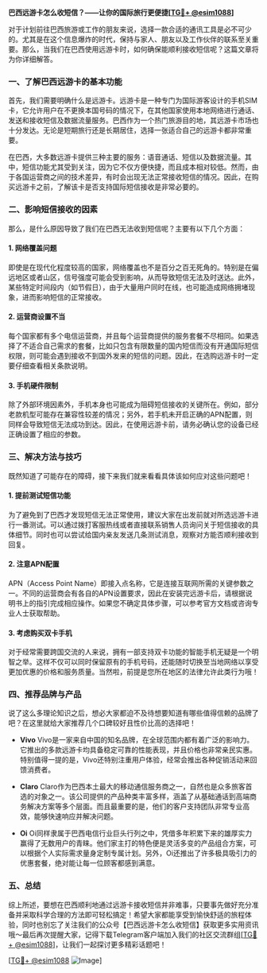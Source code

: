 **巴西远游卡怎么收短信？——让你的国际旅行更便捷[[TG💪+ @esim1088](https://t.me/s/esim1088)]**

对于计划前往巴西旅游或工作的朋友来说，选择一款合适的通讯工具是必不可少的。尤其是在这个信息爆炸的时代，保持与家人、朋友以及工作伙伴的联系至关重要。那么，当我们在巴西使用远游卡时，如何确保能顺利接收短信呢？这篇文章将为你详细解答。

### 一、了解巴西远游卡的基本功能

首先，我们需要明确什么是远游卡。远游卡是一种专门为国际游客设计的手机SIM卡，它允许用户在不更换本国号码的情况下，在其他国家使用本地网络进行通话、发送和接收短信及数据流量服务。巴西作为一个热门旅游目的地，其远游卡市场也十分发达。无论是短期旅行还是长期居住，选择一张适合自己的远游卡都非常重要。

在巴西，大多数远游卡提供三种主要的服务：语音通话、短信以及数据流量。其中，短信功能尤其受到关注，因为它不仅方便快捷，而且成本相对较低。然而，由于各国运营商之间的技术差异，有时会出现无法正常接收短信的情况。因此，在购买远游卡之前，了解该卡是否支持国际短信接收是非常必要的。

### 二、影响短信接收的因素

那么，是什么原因导致了我们在巴西无法收到短信呢？主要有以下几个方面：

#### 1. 网络覆盖问题
即使是在现代化程度较高的国家，网络覆盖也不是百分之百无死角的。特别是在偏远地区或者山区，信号强度可能会受到影响，从而导致短信无法及时送达。此外，某些特定时间段内（如节假日），由于大量用户同时在线，也可能造成网络拥堵现象，进而影响短信的正常接收。

#### 2. 运营商设置不当
每个国家都有多个电信运营商，并且每个运营商提供的服务套餐不尽相同。如果选择了不适合自己需求的套餐，比如只包含有限数量的国内短信而没有开通国际短信权限，则可能会遇到接收不到国外发来的短信的问题。因此，在选购远游卡时一定要仔细查看相关条款说明。

#### 3. 手机硬件限制
除了外部环境因素外，手机本身也可能成为阻碍短信接收的关键所在。例如，部分老款机型可能存在兼容性较差的情况；另外，若手机未开启正确的APN配置，则同样会导致短信无法成功到达。因此，在使用远游卡前，请务必确认您的设备已经正确设置了相应的参数。

### 三、解决方法与技巧

既然知道了可能存在的障碍，接下来我们就来看看具体该如何应对这些问题吧！

#### 1. 提前测试短信功能
为了避免到了巴西才发现短信无法正常使用，建议大家在出发前就对所选远游卡进行一番测试。可以通过拨打客服热线或者直接联系销售人员询问关于短信接收的具体细节。同时也可以尝试给国内亲友发送几条测试消息，观察对方能否顺利接收到回复。

#### 2. 注意APN配置
APN（Access Point Name）即接入点名称，它是连接互联网所需的关键参数之一。不同的运营商会有各自的APN设置要求，因此在安装完远游卡后，请根据说明书上的指引完成相应操作。如果您不确定具体步骤，可以参考官方文档或咨询专业人士获取帮助。

#### 3. 考虑购买双卡手机
对于经常需要跨国交流的人来说，拥有一部支持双卡功能的智能手机无疑是一个明智之举。这样不仅可以同时保留原有的手机号码，还能随时切换至当地网络以享受更加优惠的价格和服务质量。当然啦，前提是您所在地区的法律允许此类行为哦！

### 四、推荐品牌与产品

说了这么多理论知识之后，想必大家都迫不及待想要知道有哪些值得信赖的品牌了吧？在这里就给大家推荐几个口碑较好且性价比高的选择吧！

- **Vivo**
  Vivo是一家来自中国的知名品牌，在全球范围内都有着广泛的影响力。它推出的多款远游卡均具备稳定可靠的性能表现，并且价格也非常亲民实惠。特别值得一提的是，Vivo还特别注重用户体验，经常会推出各种促销活动来回馈消费者。
  
- **Claro**
  Claro作为巴西本土最大的移动通信服务商之一，自然也是众多旅客首选的对象之一。该公司提供的产品种类丰富多样，涵盖了从基础通话到高端商务解决方案等多个层面。而且最重要的是，他们的客户支持团队非常专业高效，能够快速响应并解决问题。

- **Oi**
  Oi同样隶属于巴西电信行业巨头行列之中，凭借多年积累下来的雄厚实力赢得了无数用户的青睐。他们家主打的特色便是灵活多变的产品组合方案，可以根据个人实际需求量身定制专属计划。另外，Oi还推出了许多极具吸引力的优惠套餐，绝对能让每一位顾客都感到满意。

### 五、总结

综上所述，要想在巴西顺利地通过远游卡接收短信并非难事，只要事先做好充分准备并采取科学合理的方法即可轻松搞定！希望大家都能享受到愉快舒适的旅程体验，同时也别忘了关注我们的公众号【巴西远游卡怎么收短信】获取更多实用资讯哦～最后再次提醒大家，记得下载Telegram客户端加入我们的社区交流群组[[TG💪+ @esim1088](https://t.me/s/esim1088)]，让我们一起探讨更多精彩话题吧！

[[TG💪+ @esim1088](https://t.me/s/esim1088) ![Image](https://i.postimg.cc/4NQfJmqS/Snipaste-2025-05-13-00-14-12.png)]